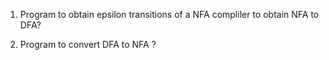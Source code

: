 1. Program to obtain epsilon transitions of a NFA compliler to obtain NFA to DFA?

2. Program to convert DFA to NFA ?
